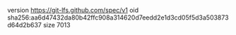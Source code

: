 version https://git-lfs.github.com/spec/v1
oid sha256:aa6d47432da80b42ffc908a314620d7eedd2e1d3cd05f5d3a503873d64d2b637
size 7013

